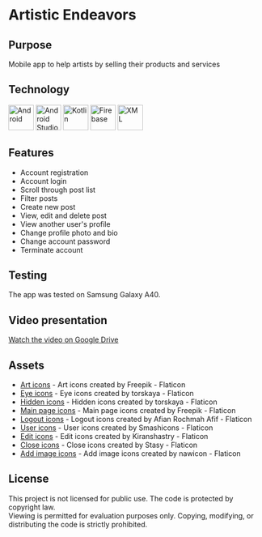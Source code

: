 # Artistic Endeavors

## Purpose
Mobile app to help artists by selling their products and services

## Technology

<p>
  <img src="https://cdn.jsdelivr.net/gh/devicons/devicon@latest/icons/android/android-original.svg" alt="Android" width="50px" padding-right="5px" />
  <img src="https://cdn.jsdelivr.net/gh/devicons/devicon@latest/icons/androidstudio/androidstudio-original.svg" alt="Android Studio" width="50px" padding-right="5px" />
  <img src="https://cdn.jsdelivr.net/gh/devicons/devicon@latest/icons/kotlin/kotlin-original.svg" alt="Kotlin" width="50px" padding-right="5px" />
  <img src="https://cdn.jsdelivr.net/gh/devicons/devicon@latest/icons/firebase/firebase-original.svg" alt="Firebase" width="50px" padding-right="5px" />
  <img src="https://cdn.jsdelivr.net/gh/devicons/devicon@latest/icons/xml/xml-original.svg" alt="XML" width="50px" />        
</p>

## Features
- Account registration
- Account login
- Scroll through post list
- Filter posts
- Create new post
- View, edit and delete post
- View another user's profile
- Change profile photo and bio
- Change account password
- Terminate account

## Testing
The app was tested on Samsung Galaxy A40.

## Video presentation
[Watch the video on Google Drive](https://drive.google.com/file/d/1EQzkZVaUu22d4oOrpAJpGakqzZyGsEXY/view?usp=sharing)

## Assets
- [Art icons](https://www.flaticon.com/free-icons/art) - Art icons created by Freepik - Flaticon
- [Eye icons](https://www.flaticon.com/free-icons/eye) - Eye icons created by torskaya - Flaticon
- [Hidden icons](https://www.flaticon.com/free-icons/hidden) - Hidden icons created by torskaya - Flaticon
- [Main page icons](https://www.flaticon.com/free-icons/main-page) - Main page icons created by Freepik - Flaticon
- [Logout icons](https://www.flaticon.com/free-icons/logout) - Logout icons created by Afian Rochmah Afif - Flaticon
- [User icons](https://www.flaticon.com/free-icons/user) - User icons created by Smashicons - Flaticon
- [Edit icons](https://www.flaticon.com/free-icons/edit) - Edit icons created by Kiranshastry - Flaticon
- [Close icons](https://www.flaticon.com/free-icons/close) - Close icons created by Stasy - Flaticon
- [Add image icons](https://www.flaticon.com/free-icons/add-image) - Add image icons created by nawicon - Flaticon

## License
This project is not licensed for public use. The code is protected by copyright law.  
Viewing is permitted for evaluation purposes only. Copying, modifying, or distributing the code is strictly prohibited.
